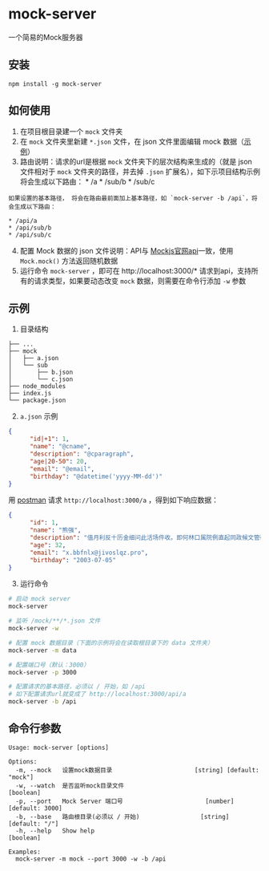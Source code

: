# mock-server
一个简易的Mock服务器

## 安装

```
npm install -g mock-server
```

## 如何使用
  1. 在项目根目录建一个 `mock` 文件夹
  2. 在 `mock` 文件夹里新建 `*.json` 文件，在 json 文件里面编辑 mock 数据（[示例](#mock.json)）
  3. 路由说明：请求的url是根据 `mock` 文件夹下的层次结构来生成的（就是 json 文件相对于 `mock` 文件夹的路径，并去掉 `.json` 扩展名），如下示项目结构示例将会生成以下路由：
    * /a
    * /sub/b
    * /sub/c

    如果设置的基本路径， 将会在路由最前面加上基本路径，如 `mock-server -b /api`，将会生成以下路由：

    * /api/a
    * /api/sub/b
    * /api/sub/c

  4. 配置 Mock 数据的 json 文件说明：API与 [Mockjs官网api](http://mockjs.com)一致，使用 `Mock.mock()` 方法返回随机数据
  5. 运行命令 `mock-server` ，即可在 http://localhost:3000/* 请求到api，支持所有的请求类型，如果要动态改变 `mock` 数据，则需要在命令行添加 `-w` 参数

## 示例
  1. 目录结构
  ```
  ├── ...
  ├── mock
  │   ├── a.json
  │   └── sub
  │       ├── b.json
  │       └── c.json
  ├── node_modules
  ├── index.js
  └── package.json
  ```
  2. <a name="mock.json">`a.json` 示例</a>

  ```json
  {
        "id|+1": 1,
        "name": "@cname",
        "description": "@cparagraph",
        "age|20-50": 20,
        "email": "@email",
        "birthday": "@datetime('yyyy-MM-dd')"
  }
  ```

  用 [postman](https://www.getpostman.com/) 请求 `http://localhost:3000/a` ，得到如下响应数据：

  ```json
  {
        "id": 1,
        "name": "熊强",
        "description": "值月利反十历金细问此活场件收。即何林口属院例直起同政候文管研至龙。治整支料去林用铁严面即总要小。",
        "age": 32,
        "email": "x.bbfnlx@jivoslqz.pro",
        "birthday": "2003-07-05"
  }
  ```

  3. 运行命令
  ```bash
  # 启动 mock server
  mock-server

  # 监听 /mock/**/*.json 文件
  mock-server -w

  # 配置 mock 数据目录（下面的示例将会在读取根目录下的 data 文件夹）
  mock-server -m data

  # 配置端口号（默认：3000）
  mock-server -p 3000

  # 配置请求的基本路径，必须以 / 开始，如 /api
  # 如下配置请求url就变成了 http://localhost:3000/api/a
  mock-server -b /api
  ```

## 命令行参数
```
Usage: mock-server [options]

Options:
  -m, --mock   设置mock数据目录                       [string] [default: "mock"]
  -w, --watch  是否监听mock目录文件                                    [boolean]
  -p, --port   Mock Server 端口号                       [number] [default: 3000]
  -b, --base   路由根目录(必须以 / 开始)                 [string] [default: "/"]
  -h, --help   Show help                                               [boolean]

Examples:
  mock-server -m mock --port 3000 -w -b /api
```
